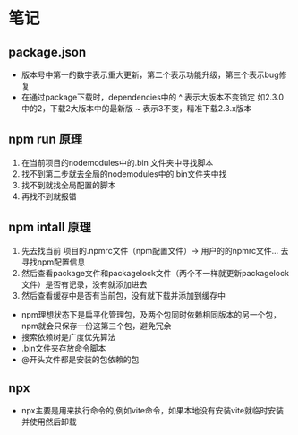 # 笔记

## package.json

- 版本号中第一的数字表示重大更新，第二个表示功能升级，第三个表示bug修复
- 在通过package下载时，dependencies中的 ^ 表示大版本不变锁定 如2.3.0中的2，下载2大版本中的最新版
                                    ~ 表示3不变，精准下载2.3.x版本

## npm run 原理

1. 在当前项目的nodemodules中的.bin 文件夹中寻找脚本
2. 找不到第二步就去全局的nodemodules中的.bin文件夹中找
3. 找不到就找全局配置的脚本
4. 再找不到就报错

## npm intall 原理 

1. 先去找当前 项目的.npmrc文件（npm配置文件）-> 用户的的npmrc文件... 去寻找npm配置信息
2. 然后查看package文件和packagelock文件（两个不一样就更新packagelock文件）是否有记录，没有就添加进去
3. 然后查看缓存中是否有当前包，没有就下载并添加到缓存中
   
- npm理想状态下是扁平化管理包，及两个包同时依赖相同版本的另一个包，npm就会只保存一份这第三个包，避免冗余
- 搜索依赖树是广度优先算法
- .bin文件夹存放命令脚本
- @开头文件都是安装的包依赖的包

## npx

- npx主要是用来执行命令的,例如vite命令，如果本地没有安装vite就临时安装并使用然后卸载
